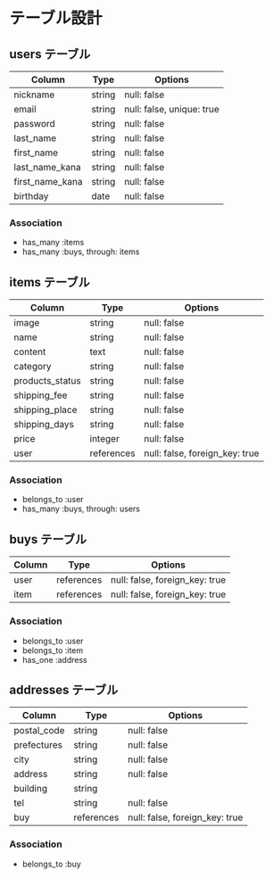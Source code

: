 # テーブル設計

## users テーブル

| Column          | Type    | Options                   |
| ----------------| ------- | ------------------------- |
| nickname        | string  | null: false               |
| email           | string  | null: false, unique: true |
| password        | string  | null: false               |
| last_name       | string  | null: false               |
| first_name      | string  | null: false               |
| last_name_kana  | string  | null: false               |
| first_name_kana | string  | null: false               |
| birthday        | date    | null: false               |

### Association

- has_many :items
- has_many :buys, through: items

## items テーブル

| Column          | Type       | Options                       |
| ----------------| -----------| ------------------------------|
| image           | string     | null: false                   |
| name            | string     | null: false                   |
| content         | text       | null: false                   |
| category        | string     | null: false                   |
| products_status | string     | null: false                   |
| shipping_fee    | string     | null: false                   |
| shipping_place  | string     | null: false                   |
| shipping_days   | string     | null: false                   |
| price           | integer    | null: false                   |
| user            | references | null: false, foreign_key: true|

### Association

- belongs_to :user
- has_many :buys, through: users

## buys テーブル

| Column    | Type       | Options                        |
| ----------| ---------- | ------------------------------ |
| user      | references | null: false, foreign_key: true |
| item      | references | null: false, foreign_key: true |

### Association

- belongs_to :user
- belongs_to :item
- has_one :address

## addresses テーブル

| Column      | Type       | Options                        |
| ----------- | ---------- | ------------------------------ |
| postal_code | string     | null: false                    |
| prefectures | string     | null: false                    |
| city        | string     | null: false                    |
| address     | string     | null: false                    |
| building    | string     |                                |
| tel         | string     | null: false                    |
| buy         | references | null: false, foreign_key: true |

### Association

- belongs_to :buy